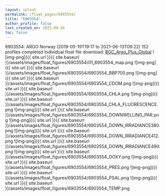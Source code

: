 ```yaml
---
layout: splash
permalink: /float_pages/6903554/
title: "6903554"
author_profile: false
last_created_on: 2025-09-26
toc: false
---
```

 
6903554: ARGO Norway (2019-05-19T19:17 to 2021-06-13T09:22)
152 profiles completed
Individual float file download: [BGC_Argo_Plus_Global](https://ftp.soest.hawaii.edu/bgc_argo_plus/Individual_Floats/outliers_removed/6903554_Sprof_processed.nc)
![img-png]({{ site.url }}{{ site.baseurl }}/assets/images/float_figures/6903554/01_6903554_map.png
![img-png]({{ site.url }}{{ site.baseurl }}/assets/images/float_figures/6903554/6903554_BBP700.png
![img-png]({{ site.url }}{{ site.baseurl }}/assets/images/float_figures/6903554/6903554_CDOM.png
![img-png]({{ site.url }}{{ site.baseurl }}/assets/images/float_figures/6903554/6903554_CHLA.png
![img-png]({{ site.url }}{{ site.baseurl }}/assets/images/float_figures/6903554/6903554_CHLA_FLUORESCENCE.png
![img-png]({{ site.url }}{{ site.baseurl }}/assets/images/float_figures/6903554/6903554_DOWNWELLING_PAR.png
![img-png]({{ site.url }}{{ site.baseurl }}/assets/images/float_figures/6903554/6903554_DOWN_IRRADIANCE380.png
![img-png]({{ site.url }}{{ site.baseurl }}/assets/images/float_figures/6903554/6903554_DOWN_IRRADIANCE412.png
![img-png]({{ site.url }}{{ site.baseurl }}/assets/images/float_figures/6903554/6903554_DOWN_IRRADIANCE490.png
![img-png]({{ site.url }}{{ site.baseurl }}/assets/images/float_figures/6903554/6903554_DOXY.png
![img-png]({{ site.url }}{{ site.baseurl }}/assets/images/float_figures/6903554/6903554_PRES.png
![img-png]({{ site.url }}{{ site.baseurl }}/assets/images/float_figures/6903554/6903554_PSAL.png
![img-png]({{ site.url }}{{ site.baseurl }}/assets/images/float_figures/6903554/6903554_TEMP.png
